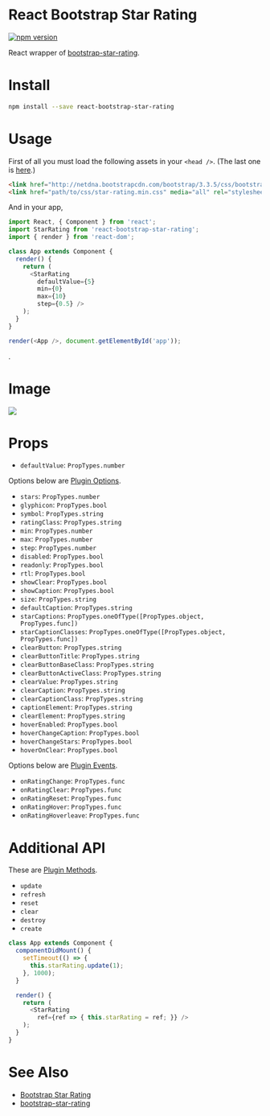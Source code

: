 # React Bootstrap Star Rating

[![npm version](https://badge.fury.io/js/react-bootstrap-star-rating.svg)](https://badge.fury.io/js/react-bootstrap-star-rating)

React wrapper of [bootstrap-star-rating](https://github.com/kartik-v/bootstrap-star-rating).


# Install

```sh
npm install --save react-bootstrap-star-rating
```


# Usage

First of all you must load the following assets in your `<head />`.
(The last one is [here](https://raw.githubusercontent.com/kartik-v/bootstrap-star-rating/master/css/star-rating.min.css).)

```html
<link href="http://netdna.bootstrapcdn.com/bootstrap/3.3.5/css/bootstrap.min.css" rel="stylesheet" />
<link href="path/to/css/star-rating.min.css" media="all" rel="stylesheet" type="text/css" />
```

And in your app,

```js
import React, { Component } from 'react';
import StarRating from 'react-bootstrap-star-rating';
import { render } from 'react-dom';

class App extends Component {
  render() {
    return (
      <StarRating
        defaultValue={5}
        min={0}
        max={10}
        step={0.5} />
    );
  }
}

render(<App />, document.getElementById('app'));
```

.


# Image

![](/images/image.gif)


# Props

- `defaultValue`: `PropTypes.number`

Options below are [Plugin Options](http://plugins.krajee.com/star-rating#options).

- `stars`: `PropTypes.number`
- `glyphicon`: `PropTypes.bool`
- `symbol`: `PropTypes.string`
- `ratingClass`: `PropTypes.string`
- `min`: `PropTypes.number`
- `max`: `PropTypes.number`
- `step`: `PropTypes.number`
- `disabled`: `PropTypes.bool`
- `readonly`: `PropTypes.bool`
- `rtl`: `PropTypes.bool`
- `showClear`: `PropTypes.bool`
- `showCaption`: `PropTypes.bool`
- `size`: `PropTypes.string`
- `defaultCaption`: `PropTypes.string`
- `starCaptions`: `PropTypes.oneOfType([PropTypes.object, PropTypes.func])`
- `starCaptionClasses`: `PropTypes.oneOfType([PropTypes.object, PropTypes.func])`
- `clearButton`: `PropTypes.string`
- `clearButtonTitle`: `PropTypes.string`
- `clearButtonBaseClass`: `PropTypes.string`
- `clearButtonActiveClass`: `PropTypes.string`
- `clearValue`: `PropTypes.string`
- `clearCaption`: `PropTypes.string`
- `clearCaptionClass`: `PropTypes.string`
- `captionElement`: `PropTypes.string`
- `clearElement`: `PropTypes.string`
- `hoverEnabled`: `PropTypes.bool`
- `hoverChangeCaption`: `PropTypes.bool`
- `hoverChangeStars`: `PropTypes.bool`
- `hoverOnClear`: `PropTypes.bool`

Options below are [Plugin Events](http://plugins.krajee.com/star-rating#events).

- `onRatingChange`: `PropTypes.func`
- `onRatingClear`: `PropTypes.func`
- `onRatingReset`: `PropTypes.func`
- `onRatingHover`: `PropTypes.func`
- `onRatingHoverleave`: `PropTypes.func`


# Additional API

These are [Plugin Methods](http://plugins.krajee.com/star-rating#methods).

- `update`
- `refresh`
- `reset`
- `clear`
- `destroy`
- `create`

```js
class App extends Component {
  componentDidMount() {
    setTimeout(() => {
      this.starRating.update(1);
    }, 1000);
  }

  render() {
    return (
      <StarRating
        ref={ref => { this.starRating = ref; }} />
    );
  }
}
```


# See Also

- [Bootstrap Star Rating](http://plugins.krajee.com/star-rating)
- [bootstrap-star-rating](https://github.com/kartik-v/bootstrap-star-rating)
